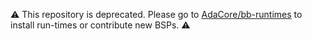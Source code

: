 :warning: This repository is deprecated. Please go to [AdaCore/bb-runtimes](https://github.com/AdaCore/bb-runtimes) to install run-times or contribute new BSPs. :warning:
